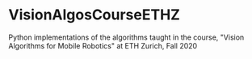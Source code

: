 # VisionAlgosCourseETHZ
Python implementations of the algorithms taught in the course, "Vision Algorithms for Mobile Robotics" at ETH Zurich, Fall 2020

